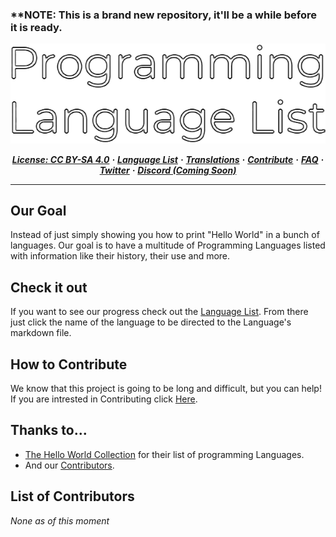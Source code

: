 ### ****NOTE:** This is a brand new repository, it'll be a while before it is ready.

<div align="center">
    
<!-- The Programming Language List Banner -->
    
<img src="Resources/PLL-banner.png" alt="Programming Language List Banner">

<p>
<em>
<!-- Direct Links to Socials and other parts of the Repository. -->
        
[**License: CC BY-SA 4.0**](https://github.com/Maniacxxx/programming-language-list/blob/main/LICENSE) **·** 
[**Language List**](https://github.com/Maniacxxx/programming-language-list/blob/main/Language-List.md) **·** 
[**Translations**](https://github.com/Maniacxxx/programming-language-list/blob/main/Translations-List.md) **·** 
[**Contribute**](https://github.com/Maniacxxx/programming-language-list/blob/main/CONTRIBUTING.md) **·** 
[**FAQ**](https://github.com/Programming-Language-List/programming-language-list/blob/main/FAQ) **·** 
[**Twitter**](https://twitter.com/ListLanguage) **·** 
[**Discord (Coming Soon)**]()
    </em>
</p>
</div>
  
---
<!-- The Body. -->

## Our Goal
Instead of just simply showing you how to print "Hello World" in a bunch of languages. Our goal is to have a multitude of Programming Languages listed with information like their history, their use and more.

## Check it out
If you want to see our progress check out the [Language List](https://github.com/Maniacxxx/programming-language-list/blob/main/Language-List.md). From there just click the name of the language to be directed to the Language's markdown file.

## How to Contribute
We know that this project is going to be long and difficult, but you can help! If you are intrested in Contributing click [Here](https://github.com/Maniacxxx/programming-language-list/blob/main/CONTRIBUTING.md).

## Thanks to...
- [The Hello World Collection](http://helloworldcollection.de/) for their list of programming Languages.
- And our [Contributors](#List-of-Contributors).

## List of Contributors
*None as of this moment*

